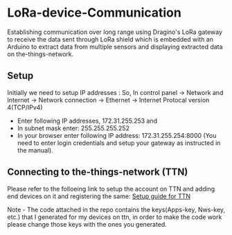 # LoRa-device-Communication
Establishing communication over long range using Dragino's LoRa gateway to receive the data sent through LoRa shield which is embedded with an Arduino to extract data from multiple sensors and displaying extracted data on the-things-network.

## Setup
Initially we need to setup IP addresses :
So, In control panel -> Network and Internet -> Network connection -> Ethernet -> Internet Protocal version 4(TCP/IPv4)
- Enter following IP addresses, 172.31.255.253 and 
- In subnet mask enter: 255.255.255.252
- In your browser enter following IP address: 172.31.255.254:8000 (You need to enter login credentials and setup your gateway as instructed in the manual).

## Connecting to the-things-network (TTN)
Please refer to the folloeing link to setup the account on TTN and adding end devices on it and registering the same: 
[Setup guide for TTN](https://support.digitalmatter.com/support/solutions/articles/16000122066-setup-devices-on-the-things-network-v3-)

Note - The code attached in the repo contains the keys(Apps-key, Nws-key, etc.) that I generated for my devices on ttn, in order to make the code work please change those keys with the ones you generated.

